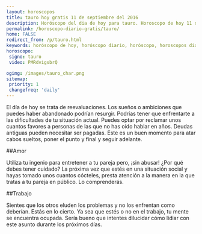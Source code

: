 ```yaml
---
layout: horoscopos
title: tauro hoy gratis 11 de septiembre del 2016 
description: Horóscopo del dia de hoy para tauro. Horoscopo de hoy 11 de septiembre del 2016. Las predicciones de amor, trabajo, vida personal gratis.
permalink: /horoscopo-diario-gratis/tauro/
home: FALSE
redirect_from: /p/tauro.html
keywords: horóscopo de hoy, horóscopo diario, horóscopo, horoscopos diarios gratis del dia de hoy, horóscopo diario gratis,horóscopo 2016, horóscopo esperanza gracia, horoscopo tauro hoy, horoscop, horóscopos gratis, horoscopo tauro, horoscopo tauro 2016, Tarot, Astrologia, Zodíaco, tauro, horoscopo gratis
horoscopo:
 signo: tauro
 video: PMRdvigsbrQ

ogimg: /images/tauro_char.png
sitemap:
 priority: 1
 changefreq: 'daily'
---
```



El día de hoy se trata de reevaluaciones. Los sueños o ambiciones que puedes haber abandonado podrían resurgir. Podrías tener que enfrentarte a las dificultades de tu situación actual. Puedes optar por reclamar unos cuantos favores a personas de las que no has oído hablar en años. Deudas antiguas pueden necesitar ser pagadas. Este es un buen momento para atar cabos sueltos, poner el punto y final y seguir adelante.

##Amor

Utiliza tu ingenio para entretener a tu pareja pero, ¡sin abusar! ¿Por qué debes tener cuidado? La próxima vez que estés en una situación social y hayas tomado unos cuantos cócteles, presta atención a la manera en la que tratas a tu pareja en público. Lo comprenderás.

##Trabajo

Sientes que los otros eluden los problemas y no los enfrentan como deberían. Estás en lo cierto. Ya sea que estés o no en el trabajo, tu mente se encuentra ocupada. Sería bueno que intentes dilucidar cómo lidiar con este asunto durante los próximos días.